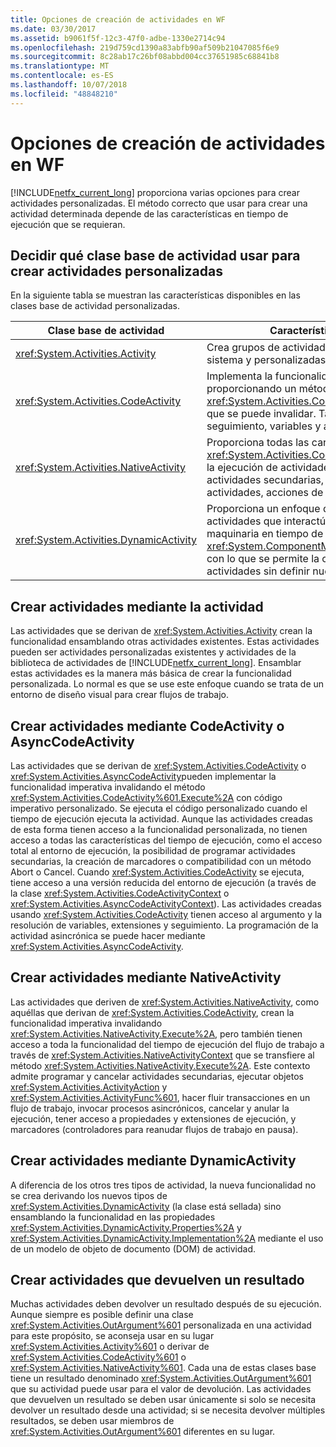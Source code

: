 ```yaml
---
title: Opciones de creación de actividades en WF
ms.date: 03/30/2017
ms.assetid: b9061f5f-12c3-47f0-adbe-1330e2714c94
ms.openlocfilehash: 219d759cd1390a83abfb90af509b21047085f6e9
ms.sourcegitcommit: 8c28ab17c26bf08abbd004cc37651985c68841b8
ms.translationtype: MT
ms.contentlocale: es-ES
ms.lasthandoff: 10/07/2018
ms.locfileid: "48848210"
---
```

# <a name="activity-authoring-options-in-wf"></a>Opciones de creación de actividades en WF
[!INCLUDE[netfx_current_long](../../../includes/netfx-current-long-md.md)] proporciona varias opciones para crear actividades personalizadas. El método correcto que usar para crear una actividad determinada depende de las características en tiempo de ejecución que se requieran.  
  
## <a name="deciding-which-base-activity-class-to-use-for-authoring-custom-activities"></a>Decidir qué clase base de actividad usar para crear actividades personalizadas  
 En la siguiente tabla se muestran las características disponibles en las clases base de actividad personalizadas.  
  
|Clase base de actividad|Características disponibles|  
|-------------------------|------------------------|  
|<xref:System.Activities.Activity>|Crea grupos de actividades proporcionadas por el sistema y personalizadas en una actividad compuesta.|  
|<xref:System.Activities.CodeActivity>|Implementa la funcionalidad imperativa proporcionando un método <xref:System.Activities.CodeActivity%601.Execute%2A> que se puede invalidar. También proporciona acceso a seguimiento, variables y argumentos.|  
|<xref:System.Activities.NativeActivity>|Proporciona todas las características de <xref:System.Activities.CodeActivity>, además de anular la ejecución de actividades, cancelar la ejecución de actividades secundarias, usar marcadores y programar actividades, acciones de actividad y funciones.|  
|<xref:System.Activities.DynamicActivity>|Proporciona un enfoque de tipo DOM para construir actividades que interactúen con el diseñador WF y la maquinaria en tiempo de ejecución a través de <xref:System.ComponentModel.ICustomTypeDescriptor>, con lo que se permite la creación de nuevas actividades sin definir nuevos tipos.|  
  
## <a name="authoring-activities-using-activity"></a>Crear actividades mediante la actividad  
 Las actividades que se derivan de <xref:System.Activities.Activity> crean la funcionalidad ensamblando otras actividades existentes. Estas actividades pueden ser actividades personalizadas existentes y actividades de la biblioteca de actividades de [!INCLUDE[netfx_current_long](../../../includes/netfx-current-long-md.md)]. Ensamblar estas actividades es la manera más básica de crear la funcionalidad personalizada. Lo normal es que se use este enfoque cuando se trata de un entorno de diseño visual para crear flujos de trabajo.  
  
## <a name="authoring-activities-using-codeactivity-or-asynccodeactivity"></a>Crear actividades mediante CodeActivity o AsyncCodeActivity  
 Las actividades que se derivan de <xref:System.Activities.CodeActivity> o <xref:System.Activities.AsyncCodeActivity>pueden implementar la funcionalidad imperativa invalidando el método <xref:System.Activities.CodeActivity%601.Execute%2A> con código imperativo personalizado. Se ejecuta el código personalizado cuando el tiempo de ejecución ejecuta la actividad. Aunque las actividades creadas de esta forma tienen acceso a la funcionalidad personalizada, no tienen acceso a todas las características del tiempo de ejecución, como el acceso total al entorno de ejecución, la posibilidad de programar actividades secundarias, la creación de marcadores o compatibilidad con un método Abort o Cancel. Cuando <xref:System.Activities.CodeActivity> se ejecuta, tiene acceso a una versión reducida del entorno de ejecución (a través de la clase <xref:System.Activities.CodeActivityContext> o <xref:System.Activities.AsyncCodeActivityContext>). Las actividades creadas usando <xref:System.Activities.CodeActivity> tienen acceso al argumento y la resolución de variables, extensiones y seguimiento. La programación de la actividad asincrónica se puede hacer mediante <xref:System.Activities.AsyncCodeActivity>.  
  
## <a name="authoring-activities-using-nativeactivity"></a>Crear actividades mediante NativeActivity  
 Las actividades que deriven de <xref:System.Activities.NativeActivity>, como aquéllas que derivan de <xref:System.Activities.CodeActivity>, crean la funcionalidad imperativa invalidando <xref:System.Activities.NativeActivity.Execute%2A>, pero también tienen acceso a toda la funcionalidad del tiempo de ejecución del flujo de trabajo a través de <xref:System.Activities.NativeActivityContext> que se transfiere al método <xref:System.Activities.NativeActivity.Execute%2A>. Este contexto admite programar y cancelar actividades secundarias, ejecutar objetos <xref:System.Activities.ActivityAction> y <xref:System.Activities.ActivityFunc%601>, hacer fluir transacciones en un flujo de trabajo, invocar procesos asincrónicos, cancelar y anular la ejecución, tener acceso a propiedades y extensiones de ejecución, y marcadores (controladores para reanudar flujos de trabajo en pausa).  
  
## <a name="authoring-activities-using-dynamicactivity"></a>Crear actividades mediante DynamicActivity  
 A diferencia de los otros tres tipos de actividad, la nueva funcionalidad no se crea derivando los nuevos tipos de <xref:System.Activities.DynamicActivity> (la clase está sellada) sino ensamblando la funcionalidad en las propiedades <xref:System.Activities.DynamicActivity.Properties%2A> y <xref:System.Activities.DynamicActivity.Implementation%2A> mediante el uso de un modelo de objeto de documento (DOM) de actividad.  
  
## <a name="authoring-activities-that-return-a-result"></a>Crear actividades que devuelven un resultado  
 Muchas actividades deben devolver un resultado después de su ejecución. Aunque siempre es posible definir una clase <xref:System.Activities.OutArgument%601> personalizada en una actividad para este propósito, se aconseja usar en su lugar <xref:System.Activities.Activity%601> o derivar de <xref:System.Activities.CodeActivity%601> o <xref:System.Activities.NativeActivity%601>. Cada una de estas clases base tiene un resultado denominado <xref:System.Activities.OutArgument%601> que su actividad puede usar para el valor de devolución. Las actividades que devuelven un resultado se deben usar únicamente si solo se necesita devolver un resultado desde una actividad; si se necesita devolver múltiples resultados, se deben usar miembros de <xref:System.Activities.OutArgument%601> diferentes en su lugar.
